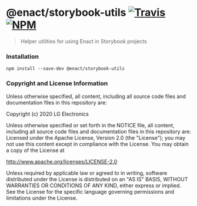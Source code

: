 # @enact/storybook-utils [![Travis](https://img.shields.io/travis/enactjs/storybook-utils/master.svg?style=flat-square)](https://travis-ci.org/enactjs/storybook-utils) [![NPM](https://img.shields.io/npm/v/@enact/storybook-utils.svg?style=flat-square)](https://www.npmjs.com/package/@enact/storybook-utils)

> Helper utilities for using Enact in Storybook projects

### Installation

```
npm install --save-dev @enact/storybook-utils
```

### Copyright and License Information

Unless otherwise specified, all content, including all source code files and
documentation files in this repository are:

Copyright (c) 2020 LG Electronics

Unless otherwise specified or set forth in the NOTICE file, all content,
including all source code files and documentation files in this repository are:
Licensed under the Apache License, Version 2.0 (the "License");
you may not use this content except in compliance with the License.
You may obtain a copy of the License at

http://www.apache.org/licenses/LICENSE-2.0

Unless required by applicable law or agreed to in writing, software
distributed under the License is distributed on an "AS IS" BASIS,
WITHOUT WARRANTIES OR CONDITIONS OF ANY KIND, either express or implied.
See the License for the specific language governing permissions and
limitations under the License.
